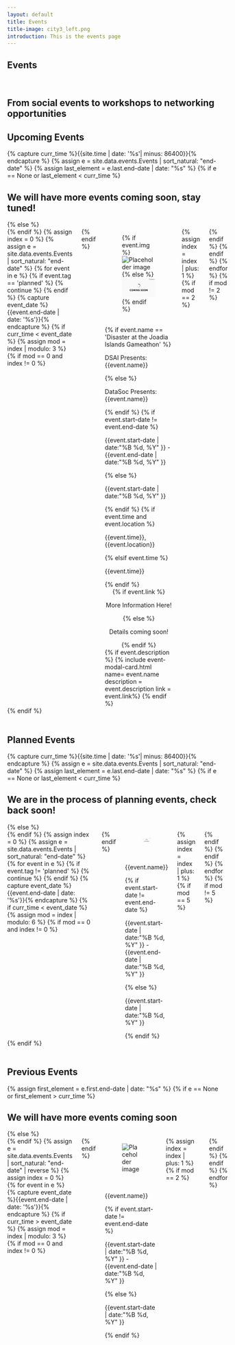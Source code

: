 ```yaml
---
layout: default
title: Events
title-image: city3_left.png
introduction: This is the events page
---
```

<link  rel="stylesheet" href="https://unpkg.com/bulma-modal-fx/dist/css/modal-fx.min.css" />
<section class="hero is-info is-bold">
  <div class="hero-body">
    <div class="container">
      <h1 class="title">
        Events
      </h1>
      <br>
      <h2 class="subtitle">
      From social events to workshops to networking opportunities
      </h2>
    </div>
  </div>
</section>
<div class="hero-body">
    <h2 class="title is-1 centered">Upcoming Events</h2>
    {% capture curr_time %}{{site.time | date: '%s'| minus: 86400}}{% endcapture %}
    {% assign e = site.data.events.Events | sort_natural: "end-date" %}
    {% assign last_element = e.last.end-date | date: "%s" %}
    {% if e == None or last_element < curr_time %}
        <h2> We will have more events coming soon, stay tuned! </h2>
    {% else %}
        <div class='columns'>
    {% endif %}
    {% assign index = 0 %}
    {% assign e = site.data.events.Events | sort_natural: "end-date" %}
    {% for event in e %}
        {% if event.tag == 'planned' %}
            {% continue %}
        {% endif %}
        {% capture event_date %}{{event.end-date | date: '%s'}}{% endcapture %}
        {% if curr_time < event_date %}
            {% assign mod = index | modulo: 3 %}
            {% if mod == 0 and index != 0 %}
                <div class='columns'>
            {% endif %}
            <div class='column is-4'>
                <div class="card">
                    <div class="card-image">
                        <figure class="image is-3by3">
                        {% if event.img %}
                        <img src="{{event.img}}" alt="Placeholder image">
                        {% else %}
                        <img src="/assets/images/events/upcoming_events.png" alt="Placeholder image">
                        {% endif %}
                        </figure>
                    </div>
                    <br>
                    <div class='card-content'>
                        {% if event.name == 'Disaster at the Joadia Islands Gameathon' %}
                        <p class='title is-4 has-text-centered is-uppercase'> DSAI Presents: {{event.name}}</p>
                        {% else %}
                        <p class='title is-4 has-text-centered is-uppercase'> DataSoc Presents: {{event.name}}</p>
                        {% endif %}
                        {% if event.start-date != event.end-date %}
                            <p class='subtitle is-6 has-text-centered'>{{event.start-date | date:"%B %d, %Y" }} - {{event.end-date | date:"%B %d, %Y" }}</p>
                        {% else %}
                            <p class='subtitle is-6 has-text-centered'>{{event.start-date | date:"%B %d, %Y" }}</p>
                        {% endif %}
                        {% if event.time and event.location %}
                            <p class='subtitle is-6 has-text-centered'>{{event.time}}, {{event.location}}</p>
                        {% elsif event.time %}
                            <p class='subtitle is-6 has-text-centered'>{{event.time}}</p>
                        {% endif %}
                        <div  style="text-align: center;">
                            {% if event.link %}
                                <span class="button modal-button" data-target="event-- {{ event.name | replace: ' ', '-' | downcase }}">
                                <p class='subtitle is-6 has-text-centered'>  More Information Here!</p>
                             </span>
                            {% else %}
                                <p class='subtitle is-6 has-text-centered'>Details coming soon!</p>
                            {% endif %}
                        </div>
                        {% if event.description %}
                            {% include event-modal-card.html name= event.name description = event.description link = event.link%}
                        {% endif %}
                        <br>
                    </div>
                </div>
            </div>
            {% assign index = index | plus: 1 %}
            {% if mod == 2 %}
                </div>
            {% endif %}
        {% endif %}
    {% endfor %}
    {% if mod != 2 %}
        </div>
    {% endif %}
    <br>
    <br>
    <h2 class="title is-1 centered">Planned Events</h2>
    {% capture curr_time %}{{site.time | date: '%s'| minus: 86400}}{% endcapture %}
    {% assign e = site.data.events.Events | sort_natural: "end-date" %}
    {% assign last_element = e.last.end-date | date: "%s" %}
    {% if e == None or last_element < curr_time %}
        <h2> We are in the process of planning events, check back soon! </h2>
    {% else %}
        <div class='columns'>
    {% endif %}
    {% assign index = 0 %}
    {% assign e = site.data.events.Events | sort_natural: "end-date" %}
    {% for event in e %}
        {% if event.tag != 'planned' %}
            {% continue %}
        {% endif %}
        {% capture event_date %}{{event.end-date | date: '%s'}}{% endcapture %}
        {% if curr_time < event_date %}
            {% assign mod = index | modulo: 6 %}
            {% if mod == 0 and index != 0 %}
                <div class='columns'>
            {% endif %}
            <div class='column is-2'>
                <div class="card">
                    <div class="card-image">
                        <figure class="image is-3by3">
                        <img src="/assets/images/events/planned_events.png" alt="Placeholder image">
                        </figure>
                    </div>
                    <br>
                    <div class='media-content'>
                        <p class='title is-4 has-text-centered is-uppercase'>{{event.name}}</p>
                        <!-- {% if event.description %}
                            <p class='is-size-8 has-text-centered has-text-weight-light'>{{event.description}}</p>
                            <br>
                        {% endif %} -->
                        {% if event.start-date != event.end-date %}
                            <p class='subtitle is-6 has-text-centered'>{{event.start-date | date:"%B %d, %Y" }} - {{event.end-date | date:"%B %d, %Y" }}</p>
                        {% else %}
                            <p class='subtitle is-6 has-text-centered'>{{event.start-date | date:"%B %d, %Y" }}</p>
                        {% endif %}
                        <br>
                    </div>
                </div>
            </div>
            {% assign index = index | plus: 1 %}
            {% if mod == 5 %}
                </div>
            {% endif %}
        {% endif %}
    {% endfor %}
    {% if mod != 5 %}
        </div>
    {% endif %}
    <br>
    <br>
    <h2 class="title is-1 centered">Previous Events</h2>
    {% assign first_element = e.first.end-date | date: "%s" %}
    {% if e == None or first_element > curr_time %}
        <h2> We will have more events coming soon </h2>
    {% else %}
        <div class='columns'>
    {% endif %}
    {% assign e = site.data.events.Events | sort_natural: "end-date" | reverse %}
    {% assign index = 0 %}
    {% for event in e %}
        {% capture event_date %}{{event.end-date | date: '%s'}}{% endcapture %}
        {% if curr_time > event_date %}
            {% assign mod = index | modulo: 3 %}
            {% if mod == 0 and index != 0 %}
                <div class='columns'>
            {% endif %}
            <div class='column is-4'>
                <div class="card">
                    <div class="card-image">
                        <figure class="image is-3by3">
                        <img src="{{event.img}}" alt="Placeholder image">
                        </figure>
                    </div>
                    <br>
                    <div class='media-content'>
                        <p class='title is-5 has-text-centered is-uppercase'> {{event.name}}</p>
                        {% if event.start-date != event.end-date %}
                            <p class='subtitle is-6 has-text-centered'>{{event.start-date | date:"%B %d, %Y" }} - {{event.end-date | date:"%B %d, %Y" }}</p>
                        {% else %}
                            <p class='subtitle is-6 has-text-centered'>{{event.start-date | date:"%B %d, %Y" }}</p>
                        {% endif %}
                        <br>
                    </div>
                </div>
            </div>
            {% assign index = index | plus: 1 %}
            {% if mod == 2 %}
                </div>
            {% endif %}
        {% endif %}
    {% endfor %}
</div>
<script src="/assets/js/modals.js"></script>